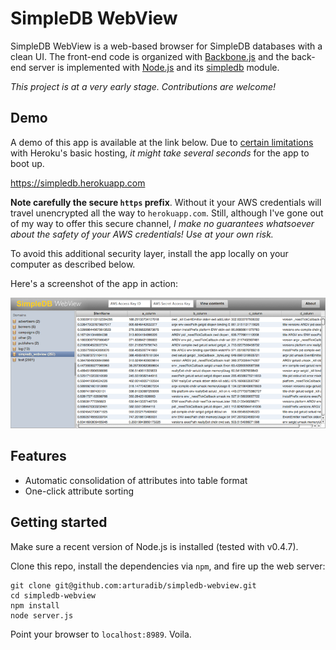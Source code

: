 # SimpleDB WebView

SimpleDB WebView is a web-based browser for SimpleDB databases with a clean UI. The front-end code is organized with [Backbone.js](http://documentcloud.github.com/backbone) and the back-end server is implemented with [Node.js](https://github.com/joyent/node) and its [simpledb](https://github.com/rjrodger/simpledb) module.

_This project is at a very early stage. Contributions are welcome!_

## Demo

A demo of this app is available at the link below. Due to [certain limitations](http://devcenter.heroku.com/articles/dyno-idling) with Heroku's basic hosting, *it might take several seconds* for the app to boot up.

https://simpledb.herokuapp.com

**Note carefully the secure `https` prefix**. Without it your AWS credentials will travel unencrypted all the way to `herokuapp.com`. Still, although I've gone out of my way to offer this secure channel, _I make no guarantees whatsoever about the safety of your AWS credentials! Use at your own risk._

To avoid this additional security layer, install the app locally on your computer as described below.

Here's a screenshot of the app in action:

![Screenshot](https://github.com/arturadib/simpledb-webview/raw/master/README-screenshot.png)

## Features

* Automatic consolidation of attributes into table format
* One-click attribute sorting

## Getting started

Make sure a recent version of Node.js is installed (tested with v0.4.7). 

Clone this repo, install the dependencies via `npm`, and fire up the web server:

    git clone git@github.com:arturadib/simpledb-webview.git
    cd simpledb-webview
    npm install
    node server.js
    
Point your browser to `localhost:8989`. Voila.
